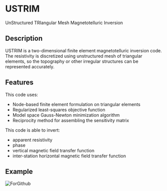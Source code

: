 # USTRIM
UnStructured TRIangular Mesh Magnetotelluric Inversion

## Description
USTRIM is a two-dimensional finite element magnetotelluric inversion code. The resistivity is discretized using unstructured mesh of triangular elements, so the topography or other irregular structures can be represented accurately.   

## Features

This code uses:
- Node-based finite element formulation on triangular elements
- Regularized least-squares objective function
- Model space Gauss-Newton minimization algorithm
- Reciprocity method for assembling the sensitivity matrix

This code is able to invert:
- apparent resistivity
- phase
- vertical magnetic field transfer function
- inter-station horizontal magnetic field transfer function

## Example

![ForGithub](https://user-images.githubusercontent.com/65894100/196236640-85baaff2-f9d6-4a2f-b547-07a57d6d1342.png)
